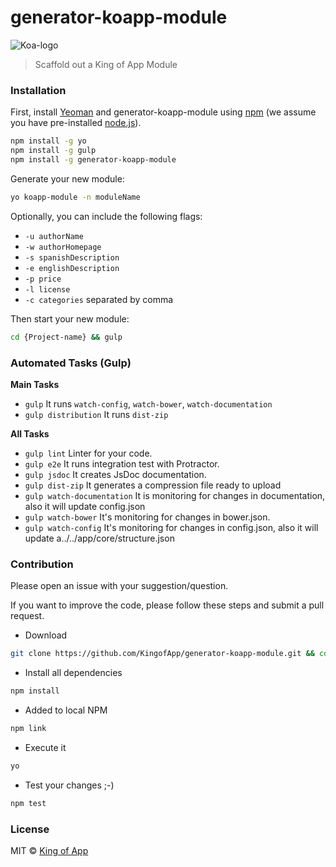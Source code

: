 # generator-koapp-module

![Koa-logo](http://kingofapp.es/wp-content/uploads/2015/02/logoking-r1.png)

> Scaffold out a King of App Module

### Installation

First, install [Yeoman](http://yeoman.io) and generator-koapp-module using [npm](https://www.npmjs.com/) (we assume you have pre-installed [node.js](https://nodejs.org/)).

```bash
npm install -g yo
npm install -g gulp
npm install -g generator-koapp-module
```

Generate your new module:

```bash
yo koapp-module -n moduleName
```

Optionally, you can include the following flags:

* `-u authorName`
* `-w authorHomepage`
* `-s spanishDescription`
* `-e englishDescription`
* `-p price`
* `-l license`
* `-c categories` separated by comma

Then start your new module:

```bash
cd {Project-name} && gulp
```

### Automated Tasks (Gulp)

**Main Tasks**

- `gulp` It runs `watch-config`, `watch-bower`, `watch-documentation`
- `gulp distribution` It runs `dist-zip`

**All Tasks**

- `gulp lint` Linter for your code.
- `gulp e2e` It runs integration test with Protractor.
- `gulp jsdoc` It creates JsDoc documentation.
- `gulp dist-zip` It generates a compression file ready to upload
- `gulp watch-documentation` It is monitoring for changes in documentation, also it will update config.json
- `gulp watch-bower` It's monitoring for changes in bower.json.
- `gulp watch-config` It's monitoring for changes in config.json,  also it will update a../../app/core/structure.json

### Contribution

Please open an issue with your suggestion/question.

If you want to improve the code, please follow these steps and submit a pull request.

- Download
```bash
git clone https://github.com/KingofApp/generator-koapp-module.git && cd generator-koapp-module
```

- Install all dependencies
```bash
npm install
```

- Added to local NPM
```bash
npm link
```

- Execute it
```bash
yo
```

- Test your changes ;-)
```bash
npm test
```

### License

MIT © [King of App](https://github.com/KingofApp)
